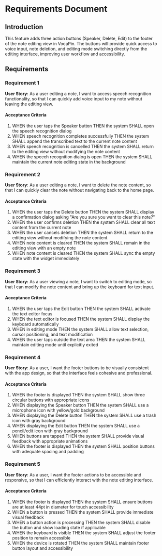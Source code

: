 # Requirements Document

## Introduction

This feature adds three action buttons (Speaker, Delete, Edit) to the footer of the note editing view in VocaPin. The buttons will provide quick access to voice input, note deletion, and editing mode switching directly from the editing interface, improving user workflow and accessibility.

## Requirements

### Requirement 1

**User Story:** As a user editing a note, I want to access speech recognition functionality, so that I can quickly add voice input to my note without leaving the editing view.

#### Acceptance Criteria

1. WHEN the user taps the Speaker button THEN the system SHALL open the speech recognition dialog
2. WHEN speech recognition completes successfully THEN the system SHALL append the transcribed text to the current note content
3. WHEN speech recognition is cancelled THEN the system SHALL return to the editing view without modifying the note content
4. WHEN the speech recognition dialog is open THEN the system SHALL maintain the current note editing state in the background

### Requirement 2

**User Story:** As a user editing a note, I want to delete the note content, so that I can quickly clear the note without navigating back to the home page.

#### Acceptance Criteria

1. WHEN the user taps the Delete button THEN the system SHALL display a confirmation dialog asking "Are you sure you want to clear this note?"
2. WHEN the user confirms deletion THEN the system SHALL clear all text content from the current note
3. WHEN the user cancels deletion THEN the system SHALL return to the editing view without modifying the note content
4. WHEN note content is cleared THEN the system SHALL remain in the editing view with an empty note
5. WHEN note content is cleared THEN the system SHALL sync the empty state with the widget immediately

### Requirement 3

**User Story:** As a user viewing a note, I want to switch to editing mode, so that I can modify the note content and bring up the keyboard for text input.

#### Acceptance Criteria

1. WHEN the user taps the Edit button THEN the system SHALL activate the text editor focus
2. WHEN the text editor is focused THEN the system SHALL display the keyboard automatically
3. WHEN in editing mode THEN the system SHALL allow text selection, cursor positioning, and text modification
4. WHEN the user taps outside the text area THEN the system SHALL maintain editing mode until explicitly exited

### Requirement 4

**User Story:** As a user, I want the footer buttons to be visually consistent with the app design, so that the interface feels cohesive and professional.

#### Acceptance Criteria

1. WHEN the footer is displayed THEN the system SHALL show three circular buttons with appropriate icons
2. WHEN displaying the Speaker button THEN the system SHALL use a microphone icon with yellow/gold background
3. WHEN displaying the Delete button THEN the system SHALL use a trash icon with gray background
4. WHEN displaying the Edit button THEN the system SHALL use a pencil/edit icon with gray background
5. WHEN buttons are tapped THEN the system SHALL provide visual feedback with appropriate animations
6. WHEN the footer is displayed THEN the system SHALL position buttons with adequate spacing and padding

### Requirement 5

**User Story:** As a user, I want the footer actions to be accessible and responsive, so that I can efficiently interact with the note editing interface.

#### Acceptance Criteria

1. WHEN the footer is displayed THEN the system SHALL ensure buttons are at least 44pt in diameter for touch accessibility
2. WHEN a button is pressed THEN the system SHALL provide immediate visual feedback
3. WHEN a button action is processing THEN the system SHALL disable the button and show loading state if applicable
4. WHEN the keyboard is visible THEN the system SHALL adjust the footer position to remain accessible
5. WHEN the device is rotated THEN the system SHALL maintain footer button layout and accessibility
